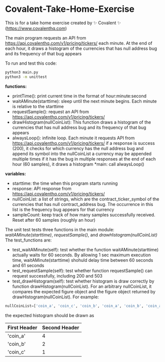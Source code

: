 # Covalent-Take-Home-Exercise
This is for a take home exercise created by :sparkles: Covalent :sparkles: (https://www.covalenthq.com)


The main program requests an API from https://api.covalenthq.com/v1/pricing/tickers/ each minute.
At the end of each hour, it draws a histogram of the currencies that has null address bug and its frequency of that bug appears


To run and test this code:
```bash
python3 main.py
python3 -m unittest
```

**functions:**
* printTime(): print current time in the format of hour:minute:second
* waitAMinute(starttime): sleep until the next minute begins. Each minute is relative to the starttime
* requestSample(): request an API from https://api.covalenthq.com/v1/pricing/tickers/
* drawHistogram(nullCoinList): This function draws a histogram of the currencies that has null address bug and its frequency of that bug appears
* alwaysLoop(): infinite loop. Each minute it requests API from https://api.covalenthq.com/v1/pricing/tickers/ if a response is success (200), it checks for which currency has the null address bug and append its symbol into the nullCoinList a currency may be appended multiple times if it has the bug in multiple responses at the end of each hour (60 samples), it draws a histogram 
*main: call alwaysLoop()
    
**variables:**
* starttime: the time when this program starts running
* response: API response from https://api.covalenthq.com/v1/pricing/tickers/
* nullCoinList: a list of strings, which are the contract_ticker_symbol of the currencies that has null contract_address bug. The occurrence in this list is the frequency bug appears for that currency
* sampleCount: keep track of how many samples successfully received. Reset after 60 samples (roughly an hour)


The unit test tests three functions in the main module: *waitAMinute(starttime)*, *requestSample()*, and *drawHistogram(nullCoinList)*
The test_functions are:
* test_waitAMinute(self): test whether the function waitAMinute(starttime) actually waits for 60 seconds. By allowing 1 sec maximum execution time, waitAMinute(starttime) shohuld delay time between 60 seconds and 61 seconds
* test_requestSample(self): test whether function requestSample() can request successfully, including 200 and 503
* test_drawHistogram(self): test whether histogram is draw correctly by function drawHistogram(nullCoinList). For an arbitrary nullCoinList, it compares the expected figure object and the figure object returned by drawHistogram(nullCoinList). For example: 
```python
nullCoinList=['coin_a', 'coin_c', 'coin_b', 'coin_a', 'coin_b', 'coin_a', 'coin_a']
```
the expected histogram should be drawn as 

First Header | Second Header
------------ | -------------
'coin_a' | 4
'coin_b' | 2
'coin_c' | 1

